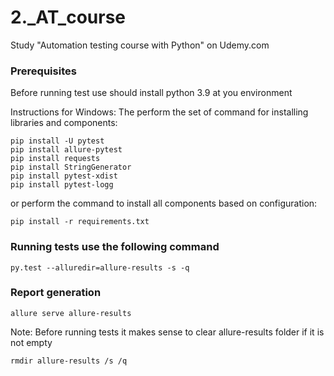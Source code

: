 # 2._AT_course
Study "Automation testing course with Python" on Udemy.com

### Prerequisites
Before running test use should install python 3.9 at you environment

Instructions for Windows:
The perform the set of command for installing libraries and components:
```
pip install -U pytest
pip install allure-pytest
pip install requests
pip install StringGenerator
pip install pytest-xdist
pip install pytest-logg
```
or perform the command to install all components based on configuration:
```
pip install -r requirements.txt
```
###  Running tests use the following command
```
py.test --alluredir=allure-results -s -q
```

###  Report generation
```
allure serve allure-results
```

Note: Before running tests it makes sense to clear allure-results folder if it is not empty
```
rmdir allure-results /s /q
```
